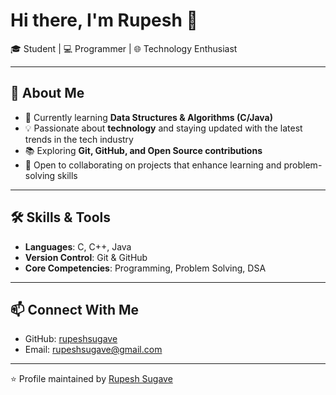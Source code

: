 # Hi there, I'm Rupesh 👋  

🎓 Student | 💻 Programmer | 🌐 Technology Enthusiast  

---

## 🚀 About Me  
- 🌱 Currently learning **Data Structures & Algorithms (C/Java)**  
- 💡 Passionate about **technology** and staying updated with the latest trends in the tech industry  
- 📚 Exploring **Git, GitHub, and Open Source contributions**  
- 🤝 Open to collaborating on projects that enhance learning and problem-solving skills  

---

## 🛠️ Skills & Tools  
- **Languages**: C, C++, Java  
- **Version Control**: Git & GitHub  
- **Core Competencies**: Programming, Problem Solving, DSA  

---

## 📫 Connect With Me  
- GitHub: [rupeshsugave](https://github.com/rupeshsugave)  
- Email: rupeshsugave@gmail.com 

---

⭐️ Profile maintained by [Rupesh Sugave](https://github.com/rupeshsugave)  


